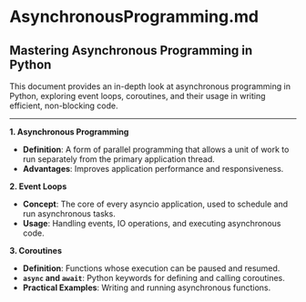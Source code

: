 # AsynchronousProgramming.md

## Mastering Asynchronous Programming in Python

This document provides an in-depth look at asynchronous programming in Python, exploring event loops, coroutines, and their usage in writing efficient, non-blocking code.

---

**1. Asynchronous Programming**

- **Definition**: A form of parallel programming that allows a unit of work to run separately from the primary application thread.
- **Advantages**: Improves application performance and responsiveness.

**2. Event Loops**

- **Concept**: The core of every asyncio application, used to schedule and run asynchronous tasks.
- **Usage**: Handling events, IO operations, and executing asynchronous code.

**3. Coroutines**

- **Definition**: Functions whose execution can be paused and resumed.
- **`async` and `await`**: Python keywords for defining and calling coroutines.
- **Practical Examples**: Writing and running asynchronous functions.
